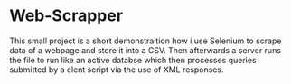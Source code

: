 # Web-Scrapper
This small project is a short demonstraition how i use Selenium to scrape data of a  webpage and store it into a CSV. Then afterwards a server runs the file to run like an active databse which then processes queries submitted by a clent script via the use of XML responses.
